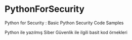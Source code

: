 # PythonForSecurity

Python for Security : Basic Python Security Code Samples

Python ile yazılmış Siber Güvenlik ile ilgili basit  kod örnekleri
